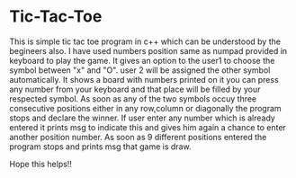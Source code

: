 # Tic-Tac-Toe
This is simple tic tac toe program in c++ which can be understood by the begineers also.
I have used numbers position same as numpad provided in keyboard to play the game.
It gives an option to the user1 to choose the symbol between "x" and "O".
user 2 will be assigned the other symbol automatically.
It shows a board with numbers printed on it you can press any number from your keyboard and that place will be filled by your respected symbol.
As soon as any of the two symbols occuy three consecutive positions either in any row,column or diagonally the program stops and declare the winner.
If user enter any number which is already entered it prints msg to indicate this and gives him again a chance to enter another position number.
As soon as 9 different positions entered the program stops and prints msg that game is draw.

Hope this helps!!
